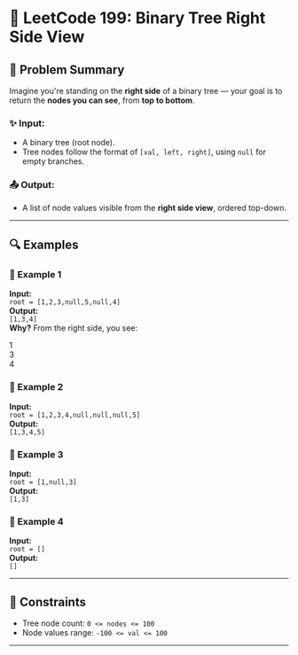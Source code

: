 # 🌳 LeetCode 199: Binary Tree Right Side View

## 🧠 Problem Summary
Imagine you're standing on the **right side** of a binary tree — your goal is to return the **nodes you can see**, from **top to bottom**.

### ✨ Input:
- A binary tree (root node).
- Tree nodes follow the format of `[val, left, right]`, using `null` for empty branches.

### 📤 Output:
- A list of node values visible from the **right side view**, ordered top-down.

---

## 🔍 Examples

### 📘 Example 1
**Input:**  
`root = [1,2,3,null,5,null,4]`  
**Output:**  
`[1,3,4]`  
**Why?** From the right side, you see:

1
\
3
\
4


### 📘 Example 2
**Input:**  
`root = [1,2,3,4,null,null,null,5]`  
**Output:**  
`[1,3,4,5]`

### 📘 Example 3
**Input:**  
`root = [1,null,3]`  
**Output:**  
`[1,3]`

### 📘 Example 4
**Input:**  
`root = []`  
**Output:**  
`[]`

---

## 🧩 Constraints
- Tree node count: `0 <= nodes <= 100`
- Node values range: `-100 <= val <= 100`

---